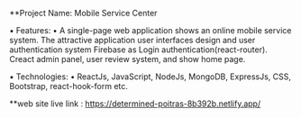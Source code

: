 **Project Name: Mobile Service Center

  ▪ Features:
    • A single-page web application shows an online mobile service system. The attractive application user interfaces design and user authentication system Firebase as  Login        authentication(react-router). Creact admin panel, user review system, and show home page.
    
  ▪ Technologies:
     • ReactJs, JavaScript, NodeJs, MongoDB, ExpressJs, CSS, Bootstrap, react-hook-form etc.
     
   **web site live link : https://determined-poitras-8b392b.netlify.app/
